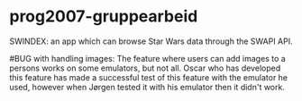 # prog2007-gruppearbeid
SWINDEX: an app which can browse Star Wars data through the SWAPI API.

#BUG with handling images: 
The feature where users can add images to a persons works on some emulators, but not all. Oscar who has developed this feature has made a successful test of this feature with the emulator he used, however when Jørgen tested it with his emulator then it didn't work. 
